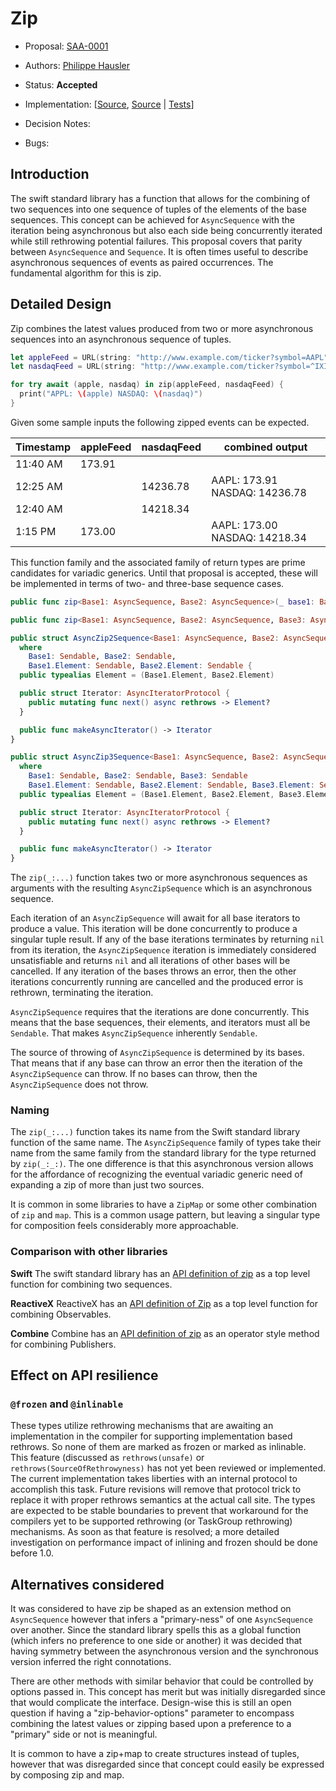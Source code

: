 # Zip

* Proposal: [SAA-0001](https://github.com/apple/swift-async-algorithms/blob/main/Evolution/0001-zip.md)
* Authors: [Philippe Hausler](https://github.com/phausler)
* Status: **Accepted**

* Implementation: [[Source](https://github.com/apple/swift-async-algorithms/blob/main/Sources/AsyncAlgorithms/Zip/AsyncZip2Sequence.swift), [Source](https://github.com/apple/swift-async-algorithms/blob/main/Sources/AsyncAlgorithms/Zip/AsyncZip3Sequence.swift) | 
[Tests](https://github.com/apple/swift-async-algorithms/blob/main/Tests/AsyncAlgorithmsTests/TestZip.swift)]
* Decision Notes: 
* Bugs: 

## Introduction

The swift standard library has a function that allows for the combining of two sequences into one sequence of tuples of the elements of the base sequences. This concept can be achieved for `AsyncSequence` with the iteration being asynchronous but also each side being concurrently iterated while still rethrowing potential failures. This proposal covers that parity between `AsyncSequence` and `Sequence`. It is often times useful to describe asynchronous sequences of events as paired occurrences. The fundamental algorithm for this is zip.

## Detailed Design

Zip combines the latest values produced from two or more asynchronous sequences into an asynchronous sequence of tuples.

```swift
let appleFeed = URL(string: "http://www.example.com/ticker?symbol=AAPL")!.lines
let nasdaqFeed = URL(string: "http://www.example.com/ticker?symbol=^IXIC")!.lines

for try await (apple, nasdaq) in zip(appleFeed, nasdaqFeed) {
  print("APPL: \(apple) NASDAQ: \(nasdaq)")
}
```

Given some sample inputs the following zipped events can be expected.

| Timestamp   | appleFeed | nasdaqFeed | combined output               |                 
| ----------- | --------- | ---------- | ----------------------------- |
| 11:40 AM    | 173.91    |            |                               |
| 12:25 AM    |           | 14236.78   | AAPL: 173.91 NASDAQ: 14236.78 |
| 12:40 AM    |           | 14218.34   |                               |
|  1:15 PM    | 173.00    |            | AAPL: 173.00 NASDAQ: 14218.34 |

This function family and the associated family of return types are prime candidates for variadic generics. Until that proposal is accepted, these will be implemented in terms of two- and three-base sequence cases.

```swift
public func zip<Base1: AsyncSequence, Base2: AsyncSequence>(_ base1: Base1, _ base2: Base2) -> AsyncZip2Sequence<Base1, Base2>

public func zip<Base1: AsyncSequence, Base2: AsyncSequence, Base3: AsyncSequence>(_ base1: Base1, _ base2: Base2, _ base3: Base3) -> AsyncZip3Sequence<Base1, Base2, Base3>

public struct AsyncZip2Sequence<Base1: AsyncSequence, Base2: AsyncSequence>: Sendable
  where
    Base1: Sendable, Base2: Sendable,
    Base1.Element: Sendable, Base2.Element: Sendable {
  public typealias Element = (Base1.Element, Base2.Element)

  public struct Iterator: AsyncIteratorProtocol {
    public mutating func next() async rethrows -> Element?
  }

  public func makeAsyncIterator() -> Iterator
}

public struct AsyncZip3Sequence<Base1: AsyncSequence, Base2: AsyncSequence, Base3: AsyncSequence>: Sendable
  where
    Base1: Sendable, Base2: Sendable, Base3: Sendable
    Base1.Element: Sendable, Base2.Element: Sendable, Base3.Element: Sendable {
  public typealias Element = (Base1.Element, Base2.Element, Base3.Element)

  public struct Iterator: AsyncIteratorProtocol {
    public mutating func next() async rethrows -> Element?
  }

  public func makeAsyncIterator() -> Iterator
}

```

The `zip(_:...)` function takes two or more asynchronous sequences as arguments with the resulting `AsyncZipSequence` which is an asynchronous sequence.

Each iteration of an `AsyncZipSequence` will await for all base iterators to produce a value. This iteration will be done concurrently to produce a singular tuple result. If any of the base iterations terminates by returning `nil` from its iteration, the `AsyncZipSequence` iteration is immediately considered unsatisfiable and returns `nil` and all iterations of other bases will be cancelled. If any iteration of the bases throws an error, then the other iterations concurrently running are cancelled and the produced error is rethrown, terminating the iteration.

`AsyncZipSequence` requires that the iterations are done concurrently. This means that the base sequences, their elements, and iterators must all be `Sendable`. That makes `AsyncZipSequence` inherently `Sendable`.

The source of throwing of `AsyncZipSequence` is determined by its bases. That means that if any base can throw an error then the iteration of the `AsyncZipSequence` can throw. If no bases can throw, then the `AsyncZipSequence` does not throw.

### Naming

The `zip(_:...)` function takes its name from the Swift standard library function of the same name. The `AsyncZipSequence` family of types take their name from the same family from the standard library for the type returned by `zip(_:_:)`. The one difference is that this asynchronous version allows for the affordance of recognizing the eventual variadic generic need of expanding a zip of more than just two sources.

It is common in some libraries to have a `ZipMap` or some other combination of `zip` and `map`. This is a common usage pattern, but leaving a singular type for composition feels considerably more approachable.

### Comparison with other libraries

**Swift** The swift standard library has an [API definition of zip](https://developer.apple.com/documentation/swift/1541125-zip) as a top level function for combining two sequences.

**ReactiveX** ReactiveX has an [API definition of Zip](https://reactivex.io/documentation/operators/zip.html) as a top level function for combining Observables.

**Combine** Combine has an [API definition of zip](https://developer.apple.com/documentation/combine/publisher/zip(_:)/) as an operator style method for combining Publishers.

## Effect on API resilience

### `@frozen` and `@inlinable`

These types utilize rethrowing mechanisms that are awaiting an implementation in the compiler for supporting implementation based rethrows. So none of them are marked as frozen or marked as inlinable. This feature (discussed as `rethrows(unsafe)` or `rethrows(SourceOfRethrowyness)` has not yet been reviewed or implemented. The current implementation takes liberties with an internal protocol to accomplish this task. Future revisions will remove that protocol trick to replace it with proper rethrows semantics at the actual call site. The types are expected to be stable boundaries to prevent that workaround for the compilers yet to be supported rethrowing (or TaskGroup rethrowing) mechanisms. As soon as that feature is resolved; a more detailed investigation on performance impact of inlining and frozen should be done before 1.0.

## Alternatives considered

It was considered to have zip be shaped as an extension method on `AsyncSequence` however that infers a "primary-ness" of one `AsyncSequence` over another. Since the standard library spells this as a global function (which infers no preference to one side or another) it was decided that having symmetry between the asynchronous version and the synchronous version inferred the right connotations.

There are other methods with similar behavior that could be controlled by options passed in. This concept has merit but was initially disregarded since that would complicate the interface. Design-wise this is still an open question if having a "zip-behavior-options" parameter to encompass combining the latest values or zipping based upon a preference to a "primary" side or not is meaningful.

It is common to have a zip+map to create structures instead of tuples, however that was disregarded since that concept could easily be expressed by composing zip and map.

